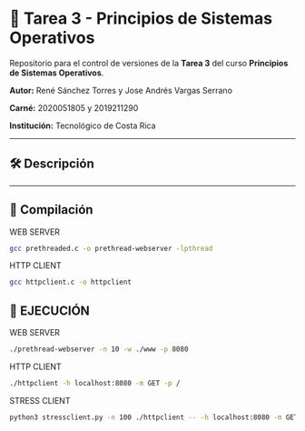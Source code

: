 # 🧠 Tarea 3 - Principios de Sistemas Operativos

Repositorio para el control de versiones de la **Tarea 3** del curso **Principios de Sistemas Operativos**.

**Autor:** René Sánchez Torres y Jose Andrés Vargas Serrano

**Carné:** 2020051805 y 2019211290

**Institución:** Tecnológico de Costa Rica

---

## 🛠️ Descripción


---

## 🚀 Compilación

WEB SERVER
```bash
gcc prethreaded.c -o prethread-webserver -lpthread
```
HTTP CLIENT
```bash
gcc httpclient.c -o httpclient
```
## 🦾 EJECUCIÓN 
WEB SERVER
```bash
./prethread-webserver -n 10 -w ./www -p 8080
```
HTTP CLIENT
```bash
./httpclient -h localhost:8080 -m GET -p /
```
STRESS CLIENT
```bash
python3 stressclient.py -n 100 ./httpclient -- -h localhost:8080 -m GET -p /
```


